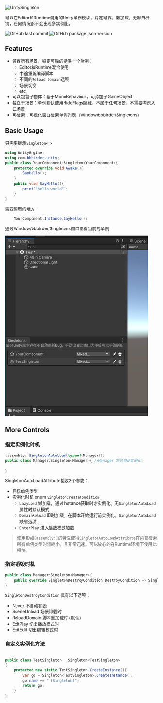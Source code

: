 ![UnitySingleton](https://socialify.git.ci/labbbirder/UnitySingleton/image?description=1&font=Jost&forks=1&issues=1&name=1&stargazers=1&theme=Auto)


可以在Editor和Runtime混用的Unity单例模块。稳定可靠，懒加载，无额外开销，任何情况都不会出现多实例化。

![GitHub last commit](https://img.shields.io/github/last-commit/labbbirder/unitysingleton)
![GitHub package.json version](https://img.shields.io/github/package-json/v/labbbirder/unitysingleton)

## Features
* 兼容所有场景，稳定可靠的提供一个单例：
    * Editor和Runtime混合使用
    * 中途重新编译脚本
    * 不同的`Reload Domain`选项
    * 场景切换
    * etc
* 可以包含子物体：基于MonoBehaviour，可添加子GameObject
* 独立于场景：单例默认使用HideFlags隐藏，不属于任何场景，不需要考虑入口场景
* 可检索：可视化窗口检索单例列表（Window/bbbirder/Singletons）
## Basic Usage
只需要继承`Singleton<T>`
```csharp
using UnityEngine;
using com.bbbirder.unity;
public class YourComponent:Singleton<YourComponent>{
    protected override void Awake(){
        SayHello();
    }
    public void SayHello(){
        print("hello,world");
    }
}
```
需要调用的地方 ：
```csharp
    YourComponent.Instance.SayHello();
```
通过Window/bbbirder/Singletons窗口查看当前的单例

![窗口截图](Documentation/img_record.png)

## More Controls
### 指定实例化时机
```csharp
[assembly: SingletonAutoLoad(typeof(Manager))]
public class Manager:Singleton<Manager>{ //Manager 将会自动实例化

}
```
SingletonAutoLoadAttribute接收2个参数：
* 目标单例类型
* 实例化时机 enum `SingletonCreateCondition`
    * `LazyLoad` 懒加载，通过Instance获取时才实例化。无`SingletonAutoLoad`属性时默认模式
    * `DomainReload` 即时加载，在脚本开始运行前实例化。`SingletonAutoLoad`缺省选项
    * `EnterPlay` 进入播放模式加载

> 使用形如`[assembly:]`的特性使得`SingletonAutoLoadAttribute`在内部检索所有单例类型时消耗小，且非常迅速。可以放心的在Runtime环境下使用此模块。
### 指定销毁时机
```csharp
public class Manager:Singleton<Manager>{
    public override SingletonDestroyCondition DestroyCondition => SingletonDestroyCondition.ExitEdit;
}
```
`SingletonDestroyCondition` 具有以下选项：
* Never 不自动销毁
* SceneUnload 场景卸载时
* ReloadDomain 脚本重加载时 (默认)
* ExitPlay 切出播放模式时
* ExitEdit 切出编辑模式时

### 自定义实例化方法
```csharp

public class TestSingleton : Singleton<TestSingleton>
{
    protected new static TestSingleton CreateInstance(){
        var go = Singleton<TestSingleton>.CreateInstance();
        go.name += " (Singleton)";
        return go;
    }
}

```

